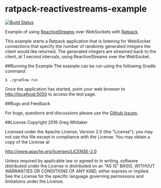 ratpack-reactivestreams-example
===
[![Build Status](https://travis-ci.org/gregwhitaker/ratpack-reactivestreams-example.svg?branch=master)](https://travis-ci.org/gregwhitaker/ratpack-reactivestreams-example)

Example of using [ReactiveStreams](http://www.reactive-streams.org/) over WebSockets with [Ratpack](https://ratpack.io/).

This example starts a Ratpack application that is listening for WebSocket connections that specify the number of randomly 
generated integers the client would like returned.  The generated integers are streamed back to the client, at 1 second 
intervals, using ReactiveStreams over the WebSocket.

##Running the Example
The example can be run using the following Gradle command:

    $ ./gradlew run

Once the application has started, point your web browser to [http://localhost:5050](http://localhost:5050) to access the test page.

##Bugs and Feedback

For bugs, questions and discussions please use the [Github Issues](https://github.com/gregwhitaker/ratpack-reactivestreams-example/issues).

##License
Copyright 2016 Greg Whitaker

Licensed under the Apache License, Version 2.0 (the "License"); you may not use this file except in compliance with the License. You may obtain a copy of the License at

http://www.apache.org/licenses/LICENSE-2.0

Unless required by applicable law or agreed to in writing, software distributed under the License is distributed on an "AS IS" BASIS, WITHOUT WARRANTIES OR CONDITIONS OF ANY KIND, either express or implied. See the License for the specific language governing permissions and limitations under the License.
